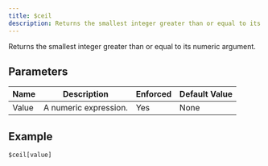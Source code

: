 ```yaml
---
title: $ceil
description: Returns the smallest integer greater than or equal to its numeric argument.
---
```


Returns the smallest integer greater than or equal to its numeric argument.
## Parameters
| Name  |      Description      | Enforced | Default Value |
|-------|-----------------------|----------|---------------|
| Value | A numeric expression. | Yes      | None          |
## Example
```eats
$ceil[value]
```